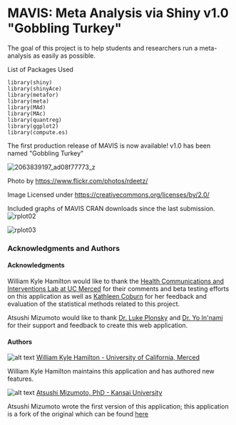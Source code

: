 MAVIS: Meta Analysis via Shiny v1.0 "Gobbling Turkey"
=====

The goal of this project is to help students and researchers run a meta-analysis as easily as possible.

List of Packages Used 
```
library(shiny) 
library(shinyAce) 
library(metafor) 
library(meta) 
library(MAd) 
library(MAc) 
library(quantreg) 
library(ggplot2)
library(compute.es)
```
The first production release of MAVIS is now available! v1.0 has been named "Gobbling Turkey"

![2063839197_ad08f77773_z](https://cloud.githubusercontent.com/assets/2274317/5225143/dc868ea4-7694-11e4-94bf-2c465f7d497c.jpg)

Photo by https://www.flickr.com/photos/rdeetz/

Image Licensed under https://creativecommons.org/licenses/by/2.0/



Included graphs of MAVIS CRAN downloads since the last submission.
![rplot02](https://cloud.githubusercontent.com/assets/2274317/5225105/1357124c-7694-11e4-88a5-fee5e6c6c05c.png)

![rplot03](https://cloud.githubusercontent.com/assets/2274317/5225106/15cf1dd0-7694-11e4-84b1-235b22e1ff35.png)
### Acknowledgments and Authors

#### Acknowledgments
William Kyle Hamilton would like to thank the [Health Communications and Interventions Lab at UC Merced](http://cameronhcilab.com/) for their comments and beta testing efforts on this application as well as [Kathleen Coburn](http://psychology.ucmerced.edu/content/kathleen-coburn) for her feedback and evaluation of the statistical methods related to this project.

Atsushi Mizumoto would like to thank [Dr. Luke Plonsky](http://oak.ucc.nau.edu/ldp3/) and [Dr. Yo In'nami](https://sites.google.com/site/yoinnami/) for their support and feedback to create this web application.


#### Authors


![alt text](http://kylehamilton.com/wp-content/uploads/2014/11/kyle80.jpg "Logo Title Text 1") [William Kyle Hamilton - University of California, Merced](http://www.kylehamilton.com)

William Kyle Hamilton maintains this application and has authored new features.

![alt text](http://kylehamilton.com/wp-content/uploads/2014/11/atsushi80.jpg "Logo Title Text 1")
[Atsushi Mizumoto, PhD - Kansai University](http://mizumot.com)

Atsushi Mizumoto wrote the first version of this application; this application is a fork of the original which can be found [here](https://github.com/mizumot/meta)
